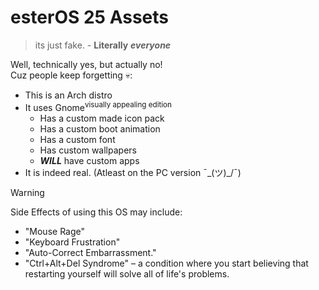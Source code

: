 
# esterOS 25 Assets
> its just fake. - **Literally** ***everyone***

Well, technically yes, but actually no!\
Cuz people keep forgetting :skull::

 - This is an Arch distro
 - It uses Gnome<sup>visually appealing edition</sup>
	 - Has a custom made icon pack
	 - Has a custom boot animation
	 - Has a custom font
	 - Has custom wallpapers
	 - ***WILL*** have custom apps
 - It is indeed real. (Atleast on the PC version  ¯\_(ツ)_/¯)

> [!WARNING]
> Side Effects of using this OS may include:
> - "Mouse Rage"
> - "Keyboard Frustration"
> - "Auto-Correct Embarrassment."
> - "Ctrl+Alt+Del Syndrome" – a condition where you start believing that restarting yourself will solve all of life's problems.
